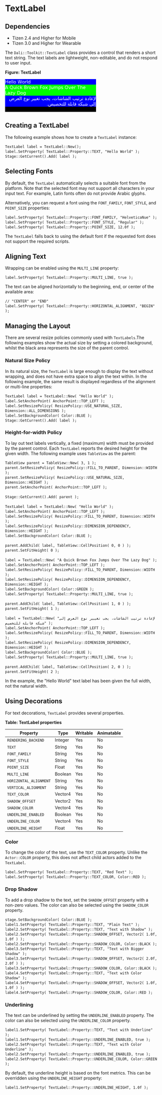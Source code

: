 # TextLabel

## Dependencies

- Tizen 2.4 and Higher for Mobile
- Tizen 3.0 and Higher for Wearable

The `Dali::Toolkit::TextLabel` class provides a control that renders a short text string. The text labels are lightweight, non-editable, and do not respond to user input.

**Figure: TextLabel**

![TextLabel](./media/textlabel.png)

## Creating a TextLabel

The following example shows how to create a `TextLabel` instance:

```
TextLabel label = TextLabel::New();
label.SetProperty( TextLabel::Property::TEXT, "Hello World" );
Stage::GetCurrent().Add( label );
```

## Selecting Fonts

By default, the `TextLabel` automatically selects a suitable font from the platform. Note that the selected font may not support all characters in your input text. For example, Latin fonts often do not provide Arabic glyphs.

Alternatively, you can request a font using the `FONT_FAMILY`, `FONT_STYLE`, and `POINT_SIZE` properties:

```
label.SetProperty( TextLabel::Property::FONT_FAMILY, "HelveticaNue" );
label.SetProperty( TextLabel::Property::FONT_STYLE, "Regular" );
label.SetProperty( TextLabel::Property::POINT_SIZE, 12.0f );
```

The `TextLabel` falls back to using the default font if the requested font does not support the required scripts.

## Aligning Text

Wrapping can be enabled using the `MULTI_LINE` property:

```
label.SetProperty( TextLabel::Property::MULTI_LINE, true );
```

The text can be aligned horizontally to the beginning, end, or center of the available area:

```
// "CENTER" or "END"
label.SetProperty( TextLabel::Property::HORIZONTAL_ALIGNMENT, "BEGIN" );
```

## Managing the Layout

There are several resize policies commonly used with `TextLabels`.The following examples show the actual size by setting a colored background, whilst the black area represents the size of the parent control.

### Natural Size Policy

In its natural size, the `TextLabel` is large enough to display the text without wrapping, and does not have extra space to align the text within. In the following example, the same result is displayed regardless of the alignment or multi-line properties:

```
TextLabel label = TextLabel::New( "Hello World" );
label.SetAnchorPoint( AnchorPoint::TOP_LEFT );
label.SetResizePolicy( ResizePolicy::USE_NATURAL_SIZE, Dimension::ALL_DIMENSIONS );
label.SetBackgroundColor( Color::BLUE );
Stage::GetCurrent().Add( label );
```

### Height-for-width Policy

To lay out text labels vertically, a fixed (maximum) width must be provided by the parent control. Each `TextLabel` reports the desired height for the given width. The following example uses `TableView` as the parent:

```
TableView parent = TableView::New( 3, 1 );
parent.SetResizePolicy( ResizePolicy::FILL_TO_PARENT, Dimension::WIDTH );
parent.SetResizePolicy( ResizePolicy::USE_NATURAL_SIZE, Dimension::HEIGHT );
parent.SetAnchorPoint( AnchorPoint::TOP_LEFT );

Stage::GetCurrent().Add( parent );

TextLabel label = TextLabel::New( "Hello World" );
label.SetAnchorPoint( AnchorPoint::TOP_LEFT );
label.SetResizePolicy( ResizePolicy::FILL_TO_PARENT, Dimension::WIDTH );
label.SetResizePolicy( ResizePolicy::DIMENSION_DEPENDENCY, Dimension::HEIGHT );
label.SetBackgroundColor( Color::BLUE );

parent.AddChild( label, TableView::CellPosition( 0, 0 ) );
parent.SetFitHeight( 0 );

label = TextLabel::New( "A Quick Brown Fox Jumps Over The Lazy Dog" );
label.SetAnchorPoint( AnchorPoint::TOP_LEFT );
label.SetResizePolicy( ResizePolicy::FILL_TO_PARENT, Dimension::WIDTH );
label.SetResizePolicy( ResizePolicy::DIMENSION_DEPENDENCY, Dimension::HEIGHT );
label.SetBackgroundColor( Color::GREEN );
label.SetProperty( TextLabel::Property::MULTI_LINE, true );

parent.AddChild( label, TableView::CellPosition( 1, 0 ) );
parent.SetFitHeight( 1 );

label = TextLabel::New( "لإعادة ترتيب الشاشات، يجب تغيير نوع العرض إلى شبكة قابلة للتخصيص" );
label.SetAnchorPoint( AnchorPoint::TOP_LEFT );
label.SetResizePolicy( ResizePolicy::FILL_TO_PARENT, Dimension::WIDTH );
label.SetResizePolicy( ResizePolicy::DIMENSION_DEPENDENCY, Dimension::HEIGHT );
label.SetBackgroundColor( Color::BLUE );
label.SetProperty( TextLabel::Property::MULTI_LINE, true );

parent.AddChild( label, TableView::CellPosition( 2, 0 ) );
parent.SetFitHeight( 2 );
```

In the example, the "Hello World" text label has been given the full width, not the natural width.

## Using Decorations

For text decorations, `TextLabel` provides several properties.

**Table: TextLabel properties**

| Property               | Type    | Writable | Animatable |
| ---------------------- | ------- | -------- | ---------- |
| `RENDERING_BACKEND`    | Integer | Yes      | No         |
| `TEXT`                 | String  | Yes      | No         |
| `FONT_FAMILY`          | String  | Yes      | No         |
| `FONT_STYLE`           | String  | Yes      | No         |
| `POINT_SIZE`           | Float   | Yes      | No         |
| `MULTI_LINE`           | Boolean | Yes      | No         |
| `HORIZONTAL_ALIGNMENT` | String  | Yes      | No         |
| `VERTICAL_ALIGNMENT`   | String  | Yes      | No         |
| `TEXT_COLOR`           | Vector4 | Yes      | No         |
| `SHADOW_OFFSET`        | Vector2 | Yes      | No         |
| `SHADOW_COLOR`         | Vector4 | Yes      | No         |
| `UNDERLINE_ENABLED`    | Boolean | Yes      | No         |
| `UNDERLINE_COLOR`      | Vector4 | Yes      | No         |
| `UNDERLINE_HEIGHT`     | Float   | Yes      | No         |

### Color

To change the color of the text, use the `TEXT_COLOR` property. Unlike the `Actor::COLOR` property, this does not affect child actors added to the `TextLabel`.

```
label.SetProperty( TextLabel::Property::TEXT, "Red Text" );
label.SetProperty( TextLabel::Property::TEXT_COLOR, Color::RED );
```

### Drop Shadow

To add a drop shadow to the text, set the `SHADOW_OFFSET` property with a non-zero values. The color can also be selected using the `SHADOW_COLOR` property.

```
stage.SetBackgroundColor( Color::BLUE );
label1.SetProperty( TextLabel::Property::TEXT, "Plain Text" );
label2.SetProperty( TextLabel::Property::TEXT, "Text with Shadow" );
label2.SetProperty( TextLabel::Property::SHADOW_OFFSET, Vector2( 1.0f, 1.0f ) );
label2.SetProperty( TextLabel::Property::SHADOW_COLOR, Color::BLACK );
label3.SetProperty( TextLabel::Property::TEXT, "Text with Bigger Shadow" );
label3.SetProperty( TextLabel::Property::SHADOW_OFFSET, Vector2( 2.0f, 2.0f ) );
label3.SetProperty( TextLabel::Property::SHADOW_COLOR, Color::BLACK );
label4.SetProperty( TextLabel::Property::TEXT, "Text with Color Shadow" );
label4.SetProperty( TextLabel::Property::SHADOW_OFFSET, Vector2( 1.0f, 1.0f ) );
label4.SetProperty( TextLabel::Property::SHADOW_COLOR, Color::RED );
```

### Underlining

The text can be underlined by setting the `UNDERLINE_ENABLED` property. The color can also be selected using the `UNDERLINE_COLOR` property.

```
label1.SetProperty( TextLabel::Property::TEXT, "Text with Underline" );
label1.SetProperty( TextLabel::Property::UNDERLINE_ENABLED, true );
label2.SetProperty( TextLabel::Property::TEXT, "Text with Color Underline" );
label2.SetProperty( TextLabel::Property::UNDERLINE_ENABLED, true );
label2.SetProperty( TextLabel::Property::UNDERLINE_COLOR, Color::GREEN );
```

By default, the underline height is based on the font metrics. This can be overridden using the `UNDERLINE_HEIGHT` property:

```
label1.SetProperty( TextLabel::Property::UNDERLINE_HEIGHT, 1.0f );
```